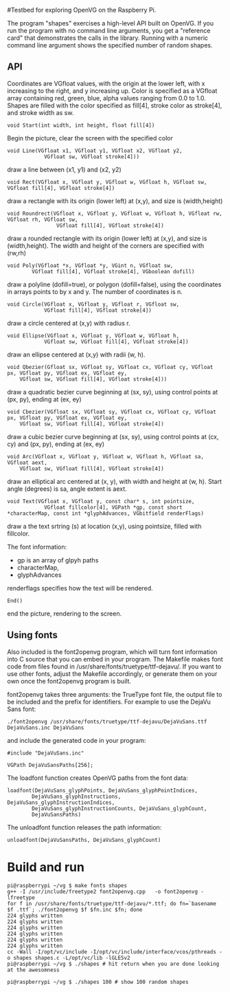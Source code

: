 #Testbed for exploring OpenVG on the Raspberry Pi.

The program "shapes" exercises a high-level API built on OpenVG. If you run the program 
with no command line arguments, you get a "reference card" that demonstrates the calls in the library. 
Running with a numeric command line argument shows the specified number of random shapes.

## API

Coordinates are VGfloat values, with the origin at the lower left, with x increasing to the right, and y increasing up.
Color is specified as a VGfloat array containing red, green, blue, alpha values ranging from 0.0 to 1.0.
Shapes are filled with the color specified as fill[4], stroke color as stroke[4], and stroke width as sw.

	void Start(int width, int height, float fill[4])
Begin the picture, clear the screen with the specified color

	void Line(VGfloat x1, VGfloat y1, VGfloat x2, VGfloat y2, 
				VGfloat sw, VGfloat stroke[4]))
draw a line between (x1, y1) and (x2, y2)

	void Rect(VGfloat x, VGfloat y, VGfloat w, VGfloat h, VGfloat sw, VGfloat fill[4], VGfloat stroke[4])
draw a rectangle with its origin (lower left) at (x,y), and size is (width,height)

	void Roundrect(VGfloat x, VGfloat y, VGfloat w, VGfloat h, VGfloat rw, VGfloat rh, VGfloat sw, 
					VGfloat fill[4], VGfloat stroke[4])
draw a rounded rectangle with its origin (lower left) at (x,y), and size is (width,height).  The width and height of the corners are specified with (rw,rh)

	void Poly(VGfloat *x, VGfloat *y, VGint n, VGfloat sw, 
			VGfloat fill[4], VGfloat stroke[4], VGboolean dofill)
draw a polyline (dofill=true), or polygon (dofill=false), using the coordinates in arrays points to by x and y.  The number of coordinates is n.

	void Circle(VGfloat x, VGfloat y, VGfloat r, VGfloat sw, 
				VGfloat fill[4], VGfloat stroke[4])
draw a circle centered at (x,y) with radius r.

	void Ellipse(VGfloat x, VGfloat y, VGfloat w, VGfloat h, 
				VGfloat sw, VGfloat fill[4], VGfloat stroke[4])
draw an ellipse centered at (x,y) with radii (w, h).

	void Qbezier(Gfloat sx, VGfloat sy, VGfloat cx, VGfloat cy, VGfloat px, VGfloat py, VGfloat ex, VGfloat ey, 
		VGfloat sw, VGfloat fill[4], VGfloat stroke[4]))
draw a quadratic bezier curve beginning at (sx, sy), using control points at (px, py), ending at (ex, ey)

	void Cbezier(VGfloat sx, VGfloat sy, VGfloat cx, VGfloat cy, VGfloat px, VGfloat py, VGfloat ex, VGfloat ey, 
		VGfloat sw, VGfloat fill[4], VGfloat stroke[4])
draw a cubic bezier curve beginning at (sx, sy), using control points at (cx, cy) and (px, py), ending at (ex, ey)

	void Arc(VGfloat x, VGfloat y, VGfloat w, VGfloat h, VGfloat sa, VGfloat aext, 
		VGfloat sw, VGfloat fill[4], VGfloat stroke[4])
draw an elliptical arc centered at (x, y), with width and height at (w, h).  Start angle (degrees) is sa, angle extent is aext.

	void Text(VGfloat x, VGfloat y, const char* s, int pointsize, 
				VGfloat fillcolor[4], VGPath *gp, const short *characterMap, const int *glyphAdvances, VGbitfield renderFlags)
draw a the text srtring (s) at location (x,y), using pointsize, filled with fillcolor. 

The font information: 
* gp is an array of glpyh paths
* characterMap,
* glyphAdvances

renderflags specifies how the text will be rendered.
	
	End()
end the picture, rendering to the screen.


## Using fonts

Also included is the font2openvg program, which will turn font information into C source that 
you can embed in your program. The Makefile makes font code from files found in /usr/share/fonts/truetype/ttf-dejavu/. 
If you want to use other fonts, adjust the Makefile accordingly, or generate them on your own once the font2openvg program is built.

font2openvg takes three arguments: the TrueType font file, the output file to be included and the prefix for identifiers.
For example to use the DejaVu Sans font:

	./font2openvg /usr/share/fonts/truetype/ttf-dejavu/DejaVuSans.ttf DejaVuSans.inc DejaVuSans

and include the generated code in your program:

	#include "DejaVuSans.inc"
	
	VGPath DejaVuSansPaths[256];
	
The loadfont function creates OpenVG paths from the font data:

	loadfont(DejaVuSans_glyphPoints, DejaVuSans_glyphPointIndices,
            DejaVuSans_glyphInstructions, DejaVuSans_glyphInstructionIndices,
            DejaVuSans_glyphInstructionCounts, DejaVuSans_glyphCount,
            DejaVuSansPaths)

The unloadfont function releases the path information:

	unloadfont(DejaVuSansPaths, DejaVuSans_glyphCount)

# Build and run

	pi@raspberrypi ~/vg $ make fonts shapes
	g++ -I /usr/include/freetype2 font2openvg.cpp   -o font2openvg -lfreetype
	for f in /usr/share/fonts/truetype/ttf-dejavu/*.ttf; do fn=`basename $f .ttf`; ./font2openvg $f $fn.inc $fn; done
	224 glyphs written
	224 glyphs written
	224 glyphs written
	224 glyphs written
	224 glyphs written
	224 glyphs written
	cc -Wall -I/opt/vc/include -I/opt/vc/include/interface/vcos/pthreads -o shapes shapes.c -L/opt/vc/lib -lGLESv2
	pi@raspberrypi ~/vg $ ./shapes # hit return when you are done looking at the awesomness

	pi@raspberrypi ~/vg $ ./shapes 100 # show 100 random shapes
